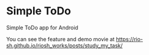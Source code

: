 # Simple ToDo
Simple ToDo app for Android

You can see the feature and demo movie at https://rio-sh.github.io/riosh_works/posts/study_my_task/

